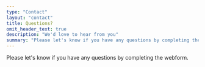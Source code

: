 ```yaml
---
type: "Contact"
layout: "contact"
title: Questions?
omit_header_text: true
description: "We'd love to hear from you"
summary: "Please let's know if you have any questions by completing the webform."
---
```

Please let's know if you have any questions by completing the webform.
